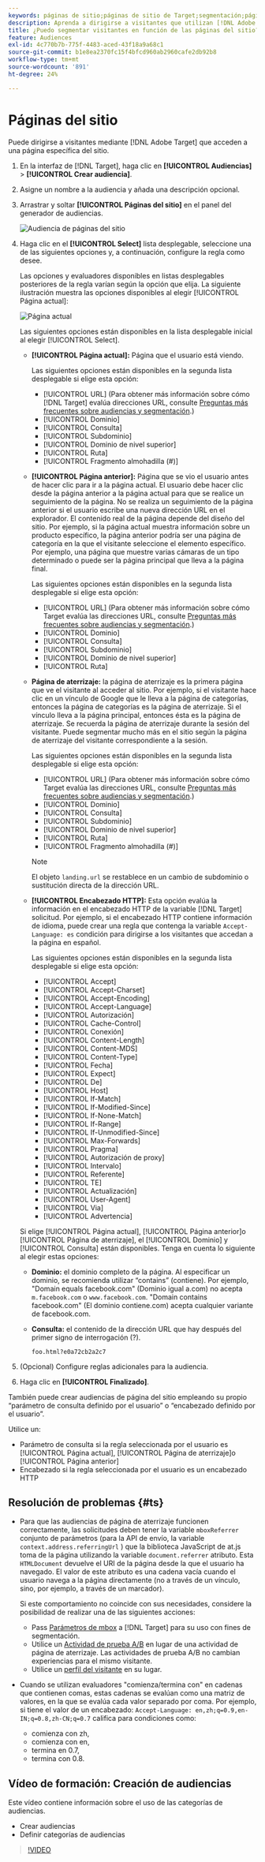 ```yaml
---
keywords: páginas de sitio;páginas de sitio de Target;segmentación;página actual;página actual de Target;página anterior de Target;página de aterrizaje;página de aterrizaje de Target;encabezado http
description: Aprenda a dirigirse a visitantes que utilizan [!DNL Adobe Target] que se encuentran en una página específica del sitio.
title: ¿Puedo segmentar visitantes en función de las páginas del sitio?
feature: Audiences
exl-id: 4c770b7b-775f-4483-aced-43f18a9a68c1
source-git-commit: b1e8ea2370fc15f4bfcd960ab2960cafe2db92b8
workflow-type: tm+mt
source-wordcount: '891'
ht-degree: 24%

---
```


# Páginas del sitio

Puede dirigirse a visitantes mediante [!DNL Adobe Target] que acceden a una página específica del sitio.

1. En la interfaz de [!DNL Target], haga clic en **[!UICONTROL Audiencias]** > **[!UICONTROL Crear audiencia]**.
1. Asigne un nombre a la audiencia y añada una descripción opcional.
1. Arrastrar y soltar **[!UICONTROL Páginas del sitio]** en el panel del generador de audiencias.

   ![Audiencia de páginas del sitio](assets/target_site_pages.png)

1. Haga clic en el **[!UICONTROL Select]** lista desplegable, seleccione una de las siguientes opciones y, a continuación, configure la regla como desee.

   Las opciones y evaluadores disponibles en listas desplegables posteriores de la regla varían según la opción que elija. La siguiente ilustración muestra las opciones disponibles al elegir [!UICONTROL Página actual]:

   ![Página actual](assets/current-page.png)

   Las siguientes opciones están disponibles en la lista desplegable inicial al elegir [!UICONTROL Select].

   * **[!UICONTROL Página actual]:** Página que el usuario está viendo.

      Las siguientes opciones están disponibles en la segunda lista desplegable si elige esta opción:

      * [!UICONTROL URL] (Para obtener más información sobre cómo [!DNL Target] evalúa direcciones URL, consulte [Preguntas más frecuentes sobre audiencias y segmentación](/help/main/c-target/c-troubleshooting-targets-and-audiences/troubleshooting-targets-and-audiences.md).)
      * [!UICONTROL Dominio]
      * [!UICONTROL Consulta]
      * [!UICONTROL Subdominio]
      * [!UICONTROL Dominio de nivel superior]
      * [!UICONTROL Ruta]
      * [!UICONTROL Fragmento almohadilla (#)]
   * **[!UICONTROL Página anterior]:** Página que se vio el usuario antes de hacer clic para ir a la página actual. El usuario debe hacer clic desde la página anterior a la página actual para que se realice un seguimiento de la página. No se realiza un seguimiento de la página anterior si el usuario escribe una nueva dirección URL en el explorador. El contenido real de la página depende del diseño del sitio. Por ejemplo, si la página actual muestra información sobre un producto específico, la página anterior podría ser una página de categoría en la que el visitante seleccione el elemento específico. Por ejemplo, una página que muestre varias cámaras de un tipo determinado o puede ser la página principal que lleva a la página final.

      Las siguientes opciones están disponibles en la segunda lista desplegable si elige esta opción:

      * [!UICONTROL URL] (Para obtener más información sobre cómo Target evalúa las direcciones URL, consulte [Preguntas más frecuentes sobre audiencias y segmentación](/help/main/c-target/c-troubleshooting-targets-and-audiences/troubleshooting-targets-and-audiences.md).)
      * [!UICONTROL Dominio]
      * [!UICONTROL Consulta]
      * [!UICONTROL Subdominio]
      * [!UICONTROL Dominio de nivel superior]
      * [!UICONTROL Ruta]
   * **Página de aterrizaje:** la página de aterrizaje es la primera página que ve el visitante al acceder al sitio. Por ejemplo, si el visitante hace clic en un vínculo de Google que le lleva a la página de categorías, entonces la página de categorías es la página de aterrizaje. Si el vínculo lleva a la página principal, entonces ésta es la página de aterrizaje. Se recuerda la página de aterrizaje durante la sesión del visitante. Puede segmentar mucho más en el sitio según la página de aterrizaje del visitante correspondiente a la sesión.

      Las siguientes opciones están disponibles en la segunda lista desplegable si elige esta opción:

      * [!UICONTROL URL] (Para obtener más información sobre cómo Target evalúa las direcciones URL, consulte [Preguntas más frecuentes sobre audiencias y segmentación](/help/main/c-target/c-troubleshooting-targets-and-audiences/troubleshooting-targets-and-audiences.md).)
      * [!UICONTROL Dominio]
      * [!UICONTROL Consulta]
      * [!UICONTROL Subdominio]
      * [!UICONTROL Dominio de nivel superior]
      * [!UICONTROL Ruta]
      * [!UICONTROL Fragmento almohadilla (#)]

      >[!NOTE]
      >
      >El objeto `landing.url` se restablece en un cambio de subdominio o sustitución directa de la dirección URL.

   * **[!UICONTROL Encabezado HTTP]:** Esta opción evalúa la información en el encabezado HTTP de la variable [!DNL Target] solicitud. Por ejemplo, si el encabezado HTTP contiene información de idioma, puede crear una regla que contenga la variable `Accept-Language: es` condición para dirigirse a los visitantes que accedan a la página en español.

      Las siguientes opciones están disponibles en la segunda lista desplegable si elige esta opción:

      * [!UICONTROL Accept]
      * [!UICONTROL Accept-Charset]
      * [!UICONTROL Accept-Encoding]
      * [!UICONTROL Accept-Language]
      * [!UICONTROL Autorización]
      * [!UICONTROL Cache-Control]
      * [!UICONTROL Conexión]
      * [!UICONTROL Content-Length]
      * [!UICONTROL Content-MDS]
      * [!UICONTROL Content-Type]
      * [!UICONTROL Fecha]
      * [!UICONTROL Expect]
      * [!UICONTROL De]
      * [!UICONTROL Host]
      * [!UICONTROL If-Match]
      * [!UICONTROL If-Modified-Since]
      * [!UICONTROL If-None-Match]
      * [!UICONTROL If-Range]
      * [!UICONTROL If-Unmodified-Since]
      * [!UICONTROL Max-Forwards]
      * [!UICONTROL Pragma]
      * [!UICONTROL Autorización de proxy]
      * [!UICONTROL Intervalo]
      * [!UICONTROL Referente]
      * [!UICONTROL TE]
      * [!UICONTROL Actualización]
      * [!UICONTROL User-Agent]
      * [!UICONTROL Via]
      * [!UICONTROL Advertencia]

   Si elige [!UICONTROL Página actual], [!UICONTROL Página anterior]o [!UICONTROL Página de aterrizaje], el [!UICONTROL Dominio] y [!UICONTROL Consulta] están disponibles. Tenga en cuenta lo siguiente al elegir estas opciones:

   * **Dominio:** el dominio completo de la página. Al especificar un dominio, se recomienda utilizar “contains” (contiene). Por ejemplo, &quot;Domain equals facebook.com&quot; (Dominio igual a.com) no acepta `m.facebook.com` o `www.facebook.com`. &quot;Domain contains facebook.com&quot; (El dominio contiene.com) acepta cualquier variante de facebook.com.
   * **Consulta:** el contenido de la dirección URL que hay después del primer signo de interrogación (?).

      `foo.html?e0a72cb2a2c7`





1. (Opcional) Configure reglas adicionales para la audiencia.
1. Haga clic en **[!UICONTROL Finalizado]**.

También puede crear audiencias de página del sitio empleando su propio “parámetro de consulta definido por el usuario” o “encabezado definido por el usuario”.

Utilice un:

* Parámetro de consulta si la regla seleccionada por el usuario es [!UICONTROL Página actual], [!UICONTROL Página de aterrizaje]o [!UICONTROL Página anterior]
* Encabezado si la regla seleccionada por el usuario es un encabezado HTTP

## Resolución de problemas {#ts}

* Para que las audiencias de página de aterrizaje funcionen correctamente, las solicitudes deben tener la variable `mboxReferrer` conjunto de parámetros (para la API de envío, la variable `context.address.referringUrl` ) que la biblioteca JavaScript de at.js toma de la página utilizando la variable `document.referrer` atributo. Esta `HTMLDocument` devuelve el URI de la página desde la que el usuario ha navegado. El valor de este atributo es una cadena vacía cuando el usuario navega a la página directamente (no a través de un vínculo, sino, por ejemplo, a través de un marcador).

   Si este comportamiento no coincide con sus necesidades, considere la posibilidad de realizar una de las siguientes acciones:

   * Pass [Parámetros de mbox](https://developer.adobe.com/target/implement/client-side/atjs/global-mbox/pass-parameters-to-global-mbox/) a [!DNL Target] para su uso con fines de segmentación.
   * Utilice un [Actividad de prueba A/B](/help/main/c-activities/t-test-ab/test-ab.md) en lugar de una actividad de página de aterrizaje. Las actividades de prueba A/B no cambian experiencias para el mismo visitante.
   * Utilice un [perfil del visitante](/help/main/c-target/c-audiences/c-target-rules/visitor-profile.md) en su lugar.

* Cuando se utilizan evaluadores &quot;comienza/termina con&quot; en cadenas que contienen comas, estas cadenas se evalúan como una matriz de valores, en la que se evalúa cada valor separado por coma. Por ejemplo, si tiene el valor de un encabezado: `Accept-Language: en,zh;q=0.9,en-IN;q=0.8,zh-CN;q=0.7` califica para condiciones como:
   * comienza con zh,
   * comienza con en,
   * termina en 0.7,
   * termina con 0.8.

## Vídeo de formación: Creación de audiencias

Este vídeo contiene información sobre el uso de las categorías de audiencias.

* Crear audiencias
* Definir categorías de audiencias

>[!VIDEO](https://video.tv.adobe.com/v/17392)
